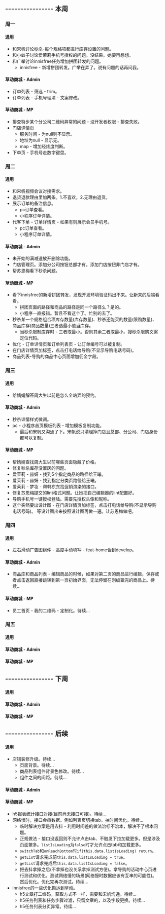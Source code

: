 ## ---------------- 本周

### 周一
#### 通用
* 和宋帆讨论秒杀-每个规格项都进行库存设置的问题。
* 和小蚊子讨论爱茉莉手机号授权的问题。没结果。她要再想想。
* 和广举讨论innisfree任务增加拼团转发的问题。
  - innisfree - 新增拼团转发。广举在弄了。说有问题的话再问我。
#### 草动商城 - Admin
* 订单列表 - 筛选 - trim。
* 订单列表 - 手机号理清 - 文案修改。
#### 草动商城 - MP
* 排查特步某个分公司二维码异常的问题 - 没开发者权限 - 排查失败。
* 门店详情页
  - 服务时间 - 为null则不显示。
  - 地址为null - 显示无。
  - map - 增加经纬度判断。
* 下单页 - 手机号走数字键盘。

### 周二
#### 通用
* 和宋帆视频会议对接需求。
* 退货退款理由里加两条。1.不喜欢。2.无理由退货。
* 展示订单的备注信息。
  - pc订单查看。
  - 小程序订单详情。
* 代客下单 - 订单详情页 - 如果有则展示会员手机号。
  - pc订单查看。
  - 小程序订单详情。
#### 草动商城 - Admin
* 未开始的满减送放开删除功能。
* 门店管理页。添加分公司按钮总部才有。添加门店按钮非门店才有。
* 帮苏恩梅看下秒杀问题。
#### 草动商城 - MP
* 看下innisfree的新增拼团转发，发现开发环境验证码出不来。让新来的后端看看。
  - 拼团页面的路径和商品的路径是同一个路径么？是的。
  - 小程序一直报错。暂且不看这个了。忙别的去了。
* 秒杀某一个规格组合项库存数量(库存数量)、秒杀还能买的数量(限购数量)、商品库存(商品数量)三者选最小值当库存。
  - 当秒杀限制库存时 - 三者取最小。否则其余二者取最小。搜秒杀限购文案定位代码。
* 优化 - 订单详情页和订单列表页 - 让订单编号可以被复制。
* 在门店详情页加标签，点击打电话给导购(不显示导购电话号码)。
* 商品列表-导购的商品中心页面增加佣金字段。

### 周三
#### 通用
* 给婧婧解答周大生以前是怎么全站弄的预约。
#### 草动商城 - Admin
* 秒杀详情样式微调。
* pc - 小程序首页模板列表 - 增加模板复制功能。
  - 最后和宋帆又沟通了下。宋帆说只清理掉门店且总部、分公司、门店身份都可以复制。
#### 草动商城 - MP
* 帮婧婧查找周大生以前哪些页面隐藏了价格。
* 修复秒杀库存没置灰的问题。
* 爱茉莉 - 赫妍 - 找到5个指定商品的路径给王曦。
* 爱茉莉 - 赫妍 - 找到指定分类页路径给王曦。
* 爱茉莉 - 梦妆 - 帮韩东东找促销渲染的接口。
* 修复苏恩梅提交的lint格式问题。让她把自己编辑器的lint配置好。
* 导购手机号一键授权登陆。需要先授权头像和昵称。
* 这个突然要出设计图 - 在门店详情页加标签，点击打电话给导购(不显示导购电话号码)。 等设计图出来按照设计图再做一遍。让苏恩梅做吧。

### 周四
#### 通用
* 左右滑动广告图组件 - 高度手动填写 - feat-home合到develop。
#### 草动商城 - Admin
* 商品库和商品列表 - 编辑商品的时候，如果对第二页的商品进行编辑，保存或者点击返回直接跳转到第一页初始界面，无法停留在刚编辑完的商品上。待续...
#### 草动商城 - MP
* 员工首页 - 我的二维码 - 定制化。待续...

### 周五
#### 通用
#### 草动商城 - Admin
#### 草动商城 - MP

## ---------------- 下周
#### 通用
#### 草动商城 - Admin
#### 草动商城 - MP

## ---------------- 后续
#### 通用
* 店铺装修升级。待续...
  - 页面背景。待续...
  - 商品列表组件背景色修改。待续...
  - 组件之间的间距。待续...
#### 草动商城 - Admin
#### 草动商城 - MP
* h5报表统计接口对接(目前尚无接口可接)。待续...
* 网络慢时，接口会串数据。例如列表页切换tab。抽时间优化。待续...
  - 临时解决方案是用去抖 - 利用时间差的做法治标不治本，解决不了根本问题。
  - 正规做法 - 接口没返回则不允许点击tab、不触发下拉加载更多。但是涉及页面繁多。`listIsLoading`为`false`时才允许点击tab和加载更多。
  - `switchTab`和`onReachBottom`时`if(this.data.listIsLoading) return`。
  - `getList`请求完成前`this.data.listIsLoading = true`。
  - `getList`请求完成后`this.data.listIsLoading = false`。
  - 把去抖拿掉之后(不拿掉也没关系拿掉测试方便)。拿导购的活动中心页进行测试和优化。测试网络慢的场景(网络慢时数据应该有互串的可能性)。然后优化。优化完再次测试。待续...
* innisfree的一些优化搬运到草动。
  - h5文章打二维码，获取方式不一样，需要和宋帆沟通。待续...
  - h5任务列表和任务步骤过滤，只留文章的，以及字段更换。待续...
  - h5任务列表分页异常。待续...
